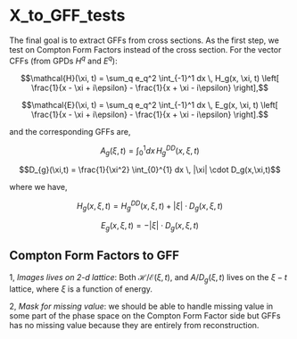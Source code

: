 # X_to_GFF_tests

The final goal is to extract GFFs from cross sections. As the first step, we test on Compton Form Factors instead of the cross section.
For the vector CFFs (from GPDs $H^q$ and $E^q$):

$$\mathcal{H}(\xi, t) = \sum_q e_q^2 \int_{-1}^1 dx \, H_g(x, \xi, t) \left[ \frac{1}{x - \xi + i\epsilon} - \frac{1}{x + \xi - i\epsilon} \right],$$

$$\mathcal{E}(\xi, t) = \sum_q e_q^2 \int_{-1}^1 dx \, E_g(x, \xi, t) \left[ \frac{1}{x - \xi + i\epsilon} - \frac{1}{x + \xi - i\epsilon} \right].$$

and the corresponding GFFs are, 

$$A_{g}(\xi,t) = \int_{0}^{1} dx \, H_g^{DD}(x,\xi,t)$$ 

$$D_{g}(\xi,t) = \frac{1}{\xi^2} \int_{0}^{1} dx \, |\xi| \cdot D_g(x,\xi,t)$$

where we have,

$$
H_g(x,\xi,t) = H_g^{DD}(x,\xi,t) + |\xi| \cdot D_g(x,\xi,t)
$$

$$
E_g(x,\xi,t) = -|\xi| \cdot D_g(x,\xi,t)
$$


## Compton Form Factors to GFF

1, *Images lives on 2-d lattice*: Both $\mathcal{H}/\mathcal{E}(\xi, t)$, and $A/D_{g}(\xi,t)$ lives on the $\xi-t$ lattice, where $\xi$ is a function of energy. 

2, *Mask for missing value*: we should be able to handle missing value in some part of the phase space on the Compton Form Factor side but GFFs has no missing value because they are entirely from reconstruction.
